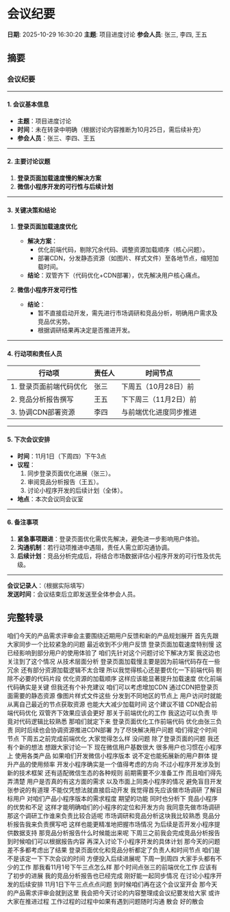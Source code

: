 # 会议纪要

**日期**: 2025-10-29 16:30:20
**主题**: 项目进度讨论
**参会人员**: 张三, 李四, 王五

## 摘要



### 会议纪要  

---

#### **1. 会议基本信息**  
- **主题**：项目进度讨论  
- **时间**：未在转录中明确（根据讨论内容推断为10月25日，需后续补充）  
- **参会人员**：张三、李四、王五  

---

#### **2. 主要讨论议题**  
1. **登录页面加载速度慢的解决方案**  
2. **微信小程序开发的可行性与后续计划**  

---

#### **3. 关键决策和结论**  
1. **登录页面加载速度优化**  
   - **解决方案**：  
     - 优化前端代码，剔除冗余代码、调整资源加载顺序（核心问题）。  
     - 部署CDN，分发静态资源（如图片、样式文件）至各地节点，缩短加载时间。  
   - **结论**：双管齐下（代码优化+CDN部署），优先解决用户核心痛点。  

2. **微信小程序开发可行性**  
   - **结论**：  
     - 暂不直接启动开发，需先进行市场调研和竞品分析，明确用户需求及竞品优劣势。  
     - 根据调研结果再决定是否推进开发。  

---

#### **4. 行动项和责任人员**  
| **行动项**                   | **责任人** | **时间节点**       |  
|-------------------------------|------------|--------------------|  
| 1. 登录页面前端代码优化       | 张三       | 下周五（10月28日）前 |  
| 2. 竞品分析报告撰写           | 王五       | 下下周三（11月2日）前 |  
| 3. 协调CDN部署资源            | 李四       | 与前端优化进度同步推进 |  

---

#### **5. 下次会议安排**  
- **时间**：11月1日（下周四）下午3点  
- **议程**：  
  1. 同步登录页面优化进展（张三）。  
  2. 审阅竞品分析报告（王五）。  
  3. 讨论小程序开发的后续计划（全体）。  
- **地点**：本次会议同会议室  

---

#### **6. 备注事项**  
1. **紧急事项跟进**：登录页面优化需优先解决，避免进一步影响用户体验。  
2. **沟通机制**：若行动项推进中遇阻，责任人需立即沟通协调。  
3. **后续计划**：竞品分析完成后，将结合市场数据评估小程序开发的可行性及优先级。  

--- 

**会议记录人**：（根据实际填写）  
**发送时间**：会议结束后立即发送至全体参会人员。

## 完整转录

咱们今天的产品需求评审会主要围绕近期用户反馈和新的产品规划展开 首先先跟大家同步一个比较紧急的问题 最近收到不少用户反馈 登录页面加载速度特别慢 这已经影响到部分用户的使用体验了 咱们先针对这个问题讨论下解决方案 我这边也关注到了这个情况 从技术层面分析 登录页面加载慢主要是因为前端代码存在一些冗余 还有部分资源加载逻辑不太合理 所以我觉得核心还是要优化一下前端代码 剔除不必要的代码片段 优化资源的加载顺序 这样应该能显著提升加载速度 优化前端代码确实是关键 但我还有个补充建议 咱们可以考虑增加CDN 通过CDN把登录页面需要的静态资源 像图片样式文件这些 分发到不同地区的节点上 用户访问时就能从离自己最近的节点获取资源 也能大大减少加载时间 这个建议不错 CDN配合前端代码优化 双管齐下效果应该会更好 那关于前端优化的工作 我这边可以负责 毕竟对代码逻辑比较熟悉 那咱们就定下来 登录页面优化工作前端代码 优化由张三负责 同时后续也会协调资源推进CDN部署 为了尽快解决用户问题 咱们得定个时间节点 下周五之前完成前端优化 大家觉得怎么样 没问题 除了登录页面的问题 我还有个新的想法 想跟大家讨论一下 现在微信用户基数很大 很多用户也习惯在小程序上 使用各类产品 如果咱们开发微信小程序版本 说不定也能拓展新的用户群体 提升产品的使用频率 开发小程序确实是一个值得考虑的方向 不过小程序开发涉及到新的技术框架 还有适配微信生态的各种规则 前期需要不少准备工作 而且咱们得先弄清楚 用户是否真的有这方面的需求 以及市面上同类小程序的情况 避免盲目开发 张参说的有道理 不能仅凭想法就直接启动开发 我觉得首先应该做市场调研 了解目标用户 对咱们产品小程序版本的需求程度 期望的功能 同时也分析下 竞品小程序的优势和不足 这样才能明确咱们的小程序的定位和开发方向 我同意先做市场调研 那这个调研工作谁来负责比较合适呢 市场调研和竞品分析这块我比较熟悉 竞品分析报告我来负责撰写吧 这样也能更精准地把握市场情况 为后续是否开发小程序提供数据支持 那竞品分析报告什么时候能出来呢 下周三之前我会完成竞品分析报告 到时候咱们可以根据报告内容 再深入讨论下小程序开发的具体计划 那今天的问题差不多都考虑出了结果 登录页面优化和竞品分析都定了负责人和时间节点 咱们是不是该定一下下次会议的时间 方便投入后续进展呢 下周一到周四 大家手头都有不少的工作 那我看11月1号下午三点怎么样 那个时间点张三的前端优化工作 应该有了初步的进展 我的竞品分析报告也已经完成 刚好能一起同步情况 在讨论小程序开发的后续安排 11月1日下午三点点点问题 到时候咱们再在这个会议室开会 那今天的产品需求评审会就到这里 我会把今天讨论的内容整理成会议纪要发给大家 或许大家在推进过程 工作过程的过程中如果有遇到问题随时沟通 散会 好的散会

